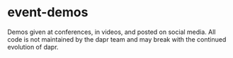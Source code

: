 # event-demos
Demos given at conferences, in videos, and posted on social media. All code is not maintained by the dapr team and may break with the continued evolution of dapr.
